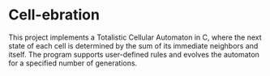 # Cell-ebration
This project implements a Totalistic Cellular Automaton in C, where the next state of each cell is determined by the sum of its immediate neighbors and itself. The program supports user-defined rules and evolves the automaton for a specified number of generations.
